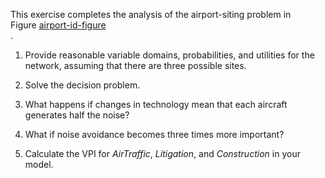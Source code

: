 

This exercise completes the analysis of the
airport-siting problem in Figure <a class="insideBookFigRef" target="_blank" href="https://aimacode.github.io/aima-exercises/figures/airport-id-figure.png">airport-id-figure</a><br>.

1.  Provide reasonable variable domains, probabilities, and utilities
    for the network, assuming that there are three possible sites.<br>

2.  Solve the decision problem.<br>

3.  What happens if changes in technology mean that each aircraft
    generates half the noise?<br>

4.  What if noise avoidance becomes three times more important?<br>

5.  Calculate the VPI for ${AirTraffic}$, ${Litigation}$, and
    ${Construction}$ in your model.<br>
